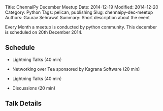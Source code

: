 Title: ChennaiPy December Meetup
Date: 2014-12-19
Modified: 2014-12-20
Category: Python
Tags: pelican, publishing
Slug: chennaipy-dec-meetup
Authors: Gaurav Sehrawat
Summary: Short description about the event

Every Month a meetup is conducted by python community. This december is scheduled on 20th December 2014.

Schedule
-----------
+ Lightning Talks (40 min)
+ Networking over Tea sponsored by Kagrana Software (20 min)
+ Lightning Talks (40 min)

+ Discussions (20 min)

Talk Details
-----------------
